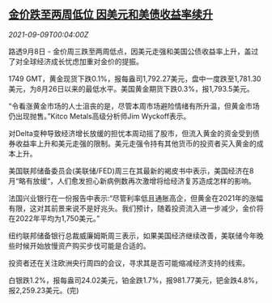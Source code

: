 <!--1631147462000-->
[金价跌至两周低位 因美元和美债收益率续升](https://cn.reuters.com/article/global-precious-metal-drv-0908-idCNKBS2G5009)
------

<div><i>2021-09-09T00:04:00Z</i></div><p>路透9月8日 - 金价周三跌至两周低点，因美元走强和美国公债收益率上升，盖过了对全球经济成长忧虑加重对金价的提振。</p><p>1749 GMT，黄金现货下跌0.1%，报每盎司1,792.27美元，盘中一度跌至1,781.30美元，为8月26日以来的最低水平。美国黄金期货下跌0.3%，报1,793.5美元。</p><p>“令看涨黄金市场的人士沮丧的是，尽管本周市场避险情绪有所升温，但黄金市场仍出现抛售。”Kitco Metals高级分析师Jim Wyckoff表示。</p><p>对Delta变种导致经济增长放缓的担忧本周动摇了股市，但流入黄金的资金受到债券收益率上升和美元走强的限制。美元走强令持有其他货币的投资者买入黄金的成本上升。</p><p>美国联邦储备委员会(美联储/FED)周三在其最新的褐皮书中表示，美国经济在8月“略有放缓“，人们愈发担心新病例数再次激增将给经济复苏造成怎样的影响。</p><p>法国兴业银行在一份报告中表示:“尽管利率低且通胀高企，但黄金在2021年的涨幅有限，这对其前景来说不是好兆头。我们预计，随着投资流入进一步减少，金价将在2022年平均为1,750美元。”</p><p>纽约联邦储备银行总裁威廉姆斯周三表示，如果美国经济继续改善，美联储今年晚些时候开始放慢资产购买步伐可能是合适的。</p><p>投资者还在关注欧洲央行周四的会议，寻求其是否可能缩减经济支持的线索。</p><p>白银跌1.2%，报每盎司24.02美元，铂金跌1.7%，报981.77美元，钯金跌4.8%，报2,259.23美元。(完)</p>
